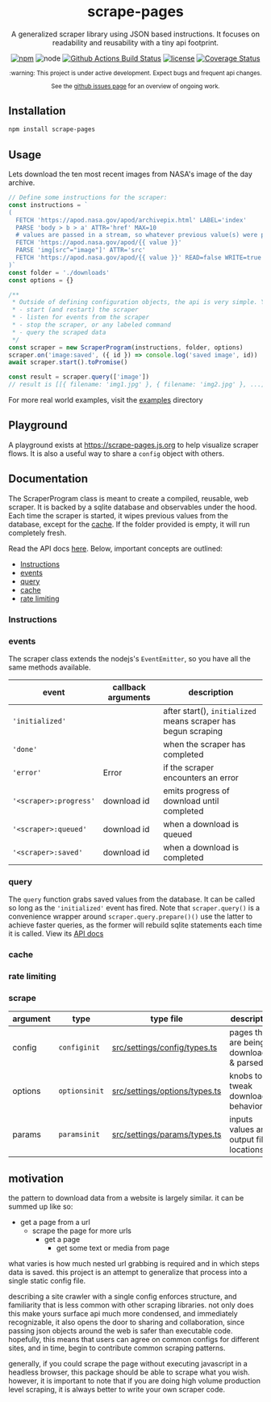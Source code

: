 <div align="center">

# scrape-pages

A generalized scraper library using JSON based instructions.
It focuses on readability and reusability with a tiny api footprint.

[![npm](https://img.shields.io/npm/v/scrape-pages.svg)](https://www.npmjs.com/package/scrape-pages)
![node](https://img.shields.io/node/v/scrape-pages.svg?style=flat)
[![Github Actions Build Status](https://img.shields.io/endpoint.svg?url=https%3A%2F%2Factions-badge.atrox.dev%2Fandykais%2Fscrape-pages%2Fbadge&label=build)](https://actions-badge.atrox.dev/andykais/scrape-pages/goto)
[![license](https://img.shields.io/github/license/mashape/apistatus.svg)](https://github.com/andykais/scrape-pages/blob/master/LICENSE)
[![Coverage Status](https://coveralls.io/repos/github/andykais/scrape-pages/badge.svg?branch=master)](https://coveralls.io/github/andykais/scrape-pages?branch=master)


<sub>
:warning: This project is under active development. Expect bugs and frequent api changes.

See the  <a href="https://github.com/andykais/scrape-pages/projects">github issues page</a> for an overview of ongoing work.
</sub>
</div>

## Installation

```bash
npm install scrape-pages
```

## Usage

Lets download the ten most recent images from NASA's image of the day archive.

```javascript
// Define some instructions for the scraper:
const instructions = `
(
  FETCH 'https://apod.nasa.gov/apod/archivepix.html' LABEL='index'
  PARSE 'body > b > a' ATTR='href' MAX=10
  # values are passed in a stream, so whatever previous value(s) were parsed above, are each passed below
  FETCH 'https://apod.nasa.gov/apod/{{ value }}'
  PARSE 'img[src^="image"]' ATTR='src'
  FETCH 'https://apod.nasa.gov/apod/{{ value }}' READ=false WRITE=true LABEL='image'
)`
const folder = './downloads'
const options = {}

/**
 * Outside of defining configuration objects, the api is very simple. You have the ability to:
 * - start (and restart) the scraper
 * - listen for events from the scraper
 * - stop the scraper, or any labeled command
 * - query the scraped data
 */
const scraper = new ScraperProgram(instructions, folder, options)
scraper.on('image:saved', ({ id }) => console.log('saved image', id))
await scraper.start().toPromise()

const result = scraper.query(['image'])
// result is [[{ filename: 'img1.jpg' }, { filename: 'img2.jpg' }, ...]]
```

For more real world examples, visit the [examples](examples) directory

## Playground
A playground exists at https://scrape-pages.js.org to help visualize scraper flows. It is also a useful way to
share a `config` object with others.

## Documentation

The ScraperProgram class is meant to create a compiled, reusable, web scraper. It is backed by a sqlite
database and observables under the hood. Each time the scraper is started, it wipes previous values from the
database, except for the [cache](#cache). If the folder provided is empty, it will run completely fresh.

Read the API docs [here](). Below, important concepts are outlined:
- [Instructions](#instructions)
- [events](#events)
- [query](#query)
- [cache](#cache)
- [rate limiting](#rate-limiting)

### Instructions
### events
The scraper class extends the nodejs's `EventEmitter`, so you have all the same methods available.

| event                  | callback arguments | description                                                    |
| ---------------------- | ------------------ | ------------------------------------------                     |
| `'initialized'`        |                    | after start(), `initialized` means scraper has begun scraping |
| `'done'`               |                    | when the scraper has completed                                 |
| `'error'`              | Error              | if the scraper encounters an error                             |
| `'<scraper>:progress'` | download id        | emits progress of download until completed                     |
| `'<scraper>:queued'`   | download id        | when a download is queued                                      |
| `'<scraper>:saved'`    | download id        | when a download is completed                                   |
### query
The `query` function grabs saved values from the database. It can be called so long as the `'initialized'` event has fired. Note that `scraper.query()` is a convenience wrapper around `scraper.query.prepare()()` use the latter to achieve faster queries, as the former will rebuild sqlite statements each time it is called. View its [API docs]()

### cache
### rate limiting


### scrape

| argument | type          | type file                                                      | description                                  |
| -------- | ------------- | -------------------------------------------------------------- | -----------------------------                |
| config   | `configinit`  | [src/settings/config/types.ts](src/settings/config/types.ts)   | pages that are being downloaded & parsed |
| options  | `optionsinit` | [src/settings/options/types.ts](src/settings/options/types.ts) | knobs to tweak download behavior
| params   | `paramsinit`  | [src/settings/params/types.ts](src/settings/params/types.ts)   | inputs values and output file locations

## motivation

the pattern to download data from a website is largely similar. it can be summed up like so:

- get a page from a url
  - scrape the page for more urls
    - get a page
      - get some text or media from page

what varies is how much nested url grabbing is required and in which steps data is saved.
this project is an attempt to generalize that process into a single static config file.

describing a site crawler with a single config enforces structure, and familiarity that is less common with
other scraping libraries. not only does this make yours surface api much more condensed, and immediately
recognizable, it also opens the door to sharing and collaboration, since passing json objects around the web
is safer than executable code.
hopefully, this means that users can agree on common configs for different sites, and in time, begin to contribute common scraping patterns.

generally, if you could scrape the page without executing javascript in a headless browser,
this package should be able to scrape what you wish. however, it is important to note that if you are doing high volume production level scraping, it is always better to write
your own scraper code.

